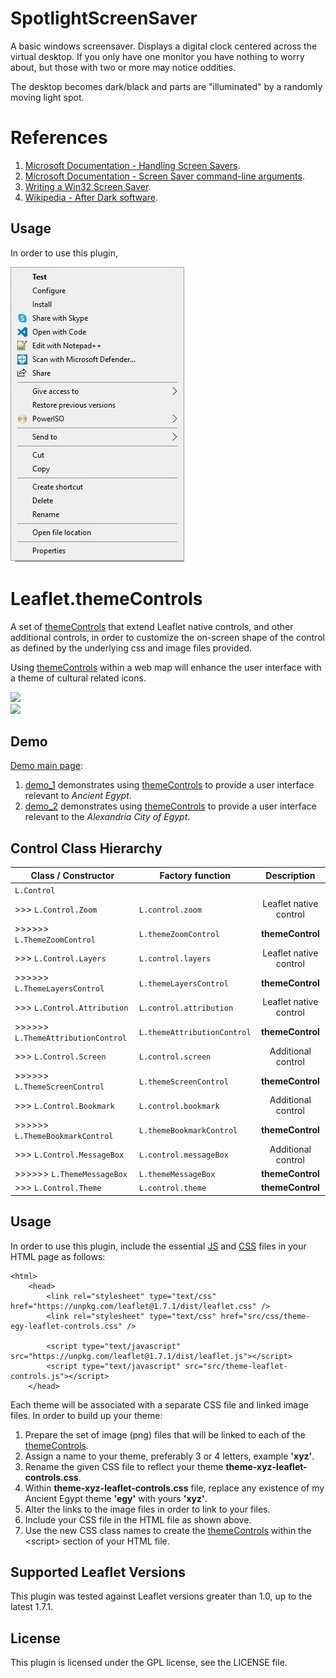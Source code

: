 # SpotlightScreenSaver

A basic windows screensaver. Displays a digital clock centered across the virtual desktop. If you only have one monitor you have nothing to worry about, but those with two or more may notice oddities.

The desktop becomes dark/black and parts are "illuminated" by a randomly moving light spot.

# References

1. [Microsoft Documentation - Handling Screen Savers](https://docs.microsoft.com/en-us/windows/win32/lwef/screen-saver-library).
2. [Microsoft Documentation - Screen Saver command-line arguments](https://docs.microsoft.com/en-us/troubleshoot/windows/win32/screen-saver-command-line).
3. [Writing a Win32 Screen Saver](http://esaro.se/gamla/savers/sshow.html).
4. [Wikipedia - After Dark software](https://en.wikipedia.org/wiki/After_Dark_(software)).

## Usage

In order to use this plugin, 

<div><img src="ContextMenu.jpg"></div>


# Leaflet.themeControls

A set of [themeControls](https://essamatefelsherif.github.io/Leaflet.themeControls/ "Demo Page") that extend Leaflet native controls, and other additional controls, in order to customize the on-screen shape of the control as defined by the underlying css and image files provided.

Using [themeControls](https://essamatefelsherif.github.io/Leaflet.themeControls/ "Demo Page") within a web map will enhance the user interface with a theme of cultural related icons.

<div><a href="https://essamatefelsherif.github.io/Leaflet.themeControls/demo-theme-egy.html" title="Ancient Egypt Theme"><img src="img/demo_egy.png"></a></div>

<div><a href="https://essamatefelsherif.github.io/Leaflet.themeControls/demo-theme-alx.html" title="Alexandria City Theme"><img src="img/demo_alx.png"></a></div>

## Demo

[Demo main page](https://essamatefelsherif.github.io/Leaflet.themeControls/):

1. [demo_1](https://essamatefelsherif.github.io/Leaflet.themeControls/demo-theme-egy.html) demonstrates using [themeControls](https://essamatefelsherif.github.io/Leaflet.themeControls/ "Demo Page") to provide a user interface relevant to *Ancient Egypt*.
2. [demo_2](https://essamatefelsherif.github.io/Leaflet.themeControls/demo-theme-alx.html) demonstrates using [themeControls](https://essamatefelsherif.github.io/Leaflet.themeControls/ "Demo Page") to provide a user interface relevant to the *Alexandria City of Egypt*.

## Control Class Hierarchy

| Class / Constructor                   | Factory function            | Description            | 
|---------------------------------------|-----------------------------|:----------------------:|
| `L.Control`                           |                             |                        |
| >>> `L.Control.Zoom`                  | `L.control.zoom`            | Leaflet native control |
| >>>>>> `L.ThemeZoomControl`           | `L.themeZoomControl`        | **themeControl**       |
| >>> `L.Control.Layers`                | `L.control.layers`          | Leaflet native control |
| >>>>>> `L.ThemeLayersControl`         | `L.themeLayersControl`      | **themeControl**       |
| >>> `L.Control.Attribution`           | `L.control.attribution`     | Leaflet native control |
| >>>>>> `L.ThemeAttributionControl`    | `L.themeAttributionControl` | **themeControl**       |
| >>> `L.Control.Screen`                | `L.control.screen`          | Additional control     |
| >>>>>> `L.ThemeScreenControl`         | `L.themeScreenControl`      | **themeControl**       |
| >>> `L.Control.Bookmark`              | `L.control.bookmark`        | Additional control     |
| >>>>>> `L.ThemeBookmarkControl`       | `L.themeBookmarkControl`    | **themeControl**       |
| >>> `L.Control.MessageBox`            | `L.control.messageBox`      | Additional control     |
| >>>>>> `L.ThemeMessageBox`            | `L.themeMessageBox`         | **themeControl**       |
| >>> `L.Control.Theme`                 | `L.control.theme`           | **themeControl**       |

## Usage

In order to use this plugin, include the essential [JS](src/js/theme-leaflet-controls.js) and [CSS](src/css/theme-egy-leaflet-controls.css) files in your HTML page as follows:

```
<html>
    <head>
        <link rel="stylesheet" type="text/css" href="https://unpkg.com/leaflet@1.7.1/dist/leaflet.css" />
        <link rel="stylesheet" type="text/css" href="src/css/theme-egy-leaflet-controls.css" />

        <script type="text/javascript" src="https://unpkg.com/leaflet@1.7.1/dist/leaflet.js"></script>
        <script type="text/javascript" src="src/theme-leaflet-controls.js"></script>
    </head>
```

Each theme will be associated with a separate CSS file and linked image files. In order to build up your theme:

1. Prepare the set of image (png) files that will be linked to each of the [themeControls](https://essamatefelsherif.github.io/Leaflet.themeControls/ "Demo Page").
2. Assign a name to your theme, preferably 3 or 4 letters, example **'xyz'**.
3. Rename the given CSS file to reflect your theme **theme-xyz-leaflet-controls.css**.
4. Within **theme-xyz-leaflet-controls.css** file, replace any existence of my Ancient Egypt theme **'egy'** with yours **'xyz'**.
5. Alter the links to the image files in order to link to your files.
6. Include your CSS file in the HTML file as shown above.
7. Use the new CSS class names to create the [themeControls](https://essamatefelsherif.github.io/Leaflet.themeControls/ "Demo Page") within the \<script> section of your HTML file.

## Supported Leaflet Versions

This plugin was tested against Leaflet versions greater than 1.0, up to the latest 1.7.1.

## License

This plugin is licensed under the GPL license, see the LICENSE file.

